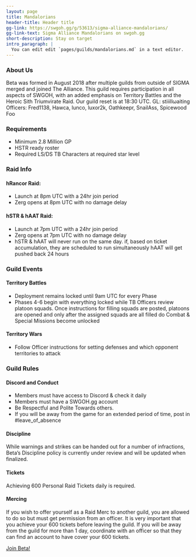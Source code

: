 ```yaml
---
layout: page
title: Mandalorians
header-title: Header title
gg-link: https://swgoh.gg/g/53613/sigma-alliance-mandalorians/
gg-link-text: Sigma Alliance Mandalorians on swgoh.gg
short-description: Stay on target
intro_paragraph: |
  You can edit edit `pages/guilds/mandalorians.md` in a text editor.
---
```


### About Us

Beta was formed in August 2018 after multiple guilds from outside of SIGMA merged and joined The Alliance. This guild requires participation in all aspects of SWGOH, with an added emphasis on Territory Battles and the Heroic Sith Triumvirate Raid. Our guild reset is at 18:30 UTC. GL: stiiillωaiting Officers: Fred1138, Hawca, lunco, luxor2k, Oathkeepr, SnailAss, Spicewood Foo

### Requirements

* Minimum 2.8 Million GP
* HSTR ready roster
* Required LS/DS TB Characters at required star level

### Raid Info

#### hRancor Raid:

* Launch at 8pm UTC with a 24hr join period
* Zerg opens at 8pm UTC with no damage delay

#### hSTR & hAAT Raid:

* Launch at 7pm UTC with a 24hr join period
* Zerg opens at 7pm UTC with no damage delay
* hSTR & hAAT will never run on the same day. if, based on ticket accumulation, they are scheduled to run simultaneously hAAT will get pushed back 24 hours

### Guild Events

#### Territory Battles

* Deployment remains locked until 9am UTC for every Phase
* Phases 4-6 begin with everything locked while TB Officers review platoon squads. Once instructions for filling squads are posted, platoons are opened and only after the assigned squads are all filled do Combat & Special Missions become unlocked

#### Territory Wars

* Follow Officer instructions for setting defenses and which opponent territories to attack

### Guild Rules

#### Discord and Conduct

* Members must have access to Discord & check it daily
* Members must have a SWGOH.gg account
* Be Respectful and Polite Towards others.
* If you will be away from the game for an extended period of time, post in #leave_of_absence

#### Discipline

While warnings and strikes can be handed out for a number of infractions, Beta’s Discipline policy is currently under review and will be updated when finalized.

#### Tickets

Achieving 600 Personal Raid Tickets daily is required.

#### Mercing

If you wish to offer yourself as a Raid Merc to another guild, you are allowed to do so but must get permission from an officer. It is very important that you achieve your 600 tickets before leaving the guild. If you will be away from the guild for more than 1 day, coordinate with an officer so that they can find an account to have cover your 600 tickets.

[Join Beta!](https://discord.gg/V33Kfaj)
